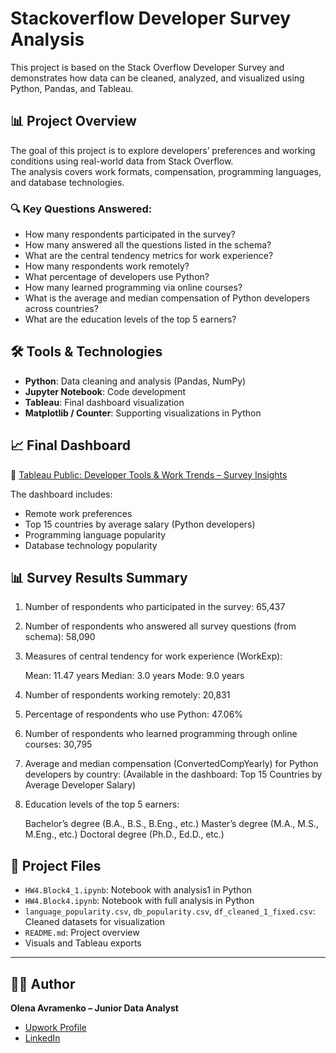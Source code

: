 # Stackoverflow Developer Survey Analysis

This project is based on the Stack Overflow Developer Survey and demonstrates how data can be cleaned, analyzed, and visualized using Python, Pandas, and Tableau.

## 📊 Project Overview

The goal of this project is to explore developers’ preferences and working conditions using real-world data from Stack Overflow.  
The analysis covers work formats, compensation, programming languages, and database technologies.

### 🔍 Key Questions Answered:

- How many respondents participated in the survey?
- How many answered all the questions listed in the schema?
- What are the central tendency metrics for work experience?
- How many respondents work remotely?
- What percentage of developers use Python?
- How many learned programming via online courses?
- What is the average and median compensation of Python developers across countries?
- What are the education levels of the top 5 earners?

## 🛠️ Tools & Technologies

- **Python**: Data cleaning and analysis (Pandas, NumPy)  
- **Jupyter Notebook**: Code development  
- **Tableau**: Final dashboard visualization  
- **Matplotlib / Counter**: Supporting visualizations in Python  

## 📈 Final Dashboard

🔗 [Tableau Public: Developer Tools & Work Trends – Survey Insights](https://public.tableau.com/app/profile/olena.avramenko4187/viz/DeveloperToolsWorkTrendsSurveyInsights/DeveloperToolsWorkTrendsSurveyInsights)

The dashboard includes:

- Remote work preferences  
- Top 15 countries by average salary (Python developers)  
- Programming language popularity  
- Database technology popularity

## 📊 Survey Results Summary
1. Number of respondents who participated in the survey:
65,437

2. Number of respondents who answered all survey questions (from schema):
58,090

3. Measures of central tendency for work experience (WorkExp):

    Mean: 11.47 years
    Median: 3.0 years
    Mode: 9.0 years

4. Number of respondents working remotely:
20,831

5. Percentage of respondents who use Python:
47.06%

6. Number of respondents who learned programming through online courses:
30,795

7. Average and median compensation (ConvertedCompYearly) for Python developers by country:
(Available in the dashboard: Top 15 Countries by Average Developer Salary)

8. Education levels of the top 5 earners:

    Bachelor’s degree (B.A., B.S., B.Eng., etc.)
    Master’s degree (M.A., M.S., M.Eng., etc.)
    Doctoral degree (Ph.D., Ed.D., etc.)


## 📂 Project Files

- `HW4.Block4_1.ipynb`: Notebook with analysis1 in Python
- `HW4.Block4.ipynb`: Notebook with full analysis in Python
- `language_popularity.csv`, `db_popularity.csv`, `df_cleaned_1_fixed.csv`: Cleaned datasets for visualization  
- `README.md`: Project overview  
- Visuals and Tableau exports  

---

## 👩‍💻 Author

**Olena Avramenko – Junior Data Analyst**

- [Upwork Profile](https://www.upwork.com/freelancers/~01c7e193291afef0d2)  
- [LinkedIn](https://www.linkedin.com/in/o-avramenko/)
